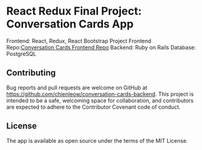 # React Redux Final Project: Conversation Cards App

Frontend: React, Redux, React Bootstrap
Project Frontend Repo:[Conversation Cards Frontend Repo](https://github.com/chienleow/conversation-cards-frontend)
Backend: Ruby on Rails
Database: PostgreSQL

## Contributing
Bug reports and pull requests are welcome on GitHub at https://github.com/chienleow/conversation-cards-backend. This project is intended to be a safe, welcoming space for collaboration, and contributors are expected to adhere to the Contributor Covenant code of conduct.

## License
The app is available as open source under the terms of the MIT License.
